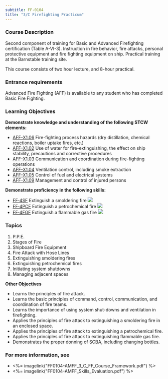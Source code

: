 ```yaml
---
subtitle: FF-0104
title: "3/C Firefighting Practicum"
---
```


### Course Description

Second component of training for Basic and Advanced Firefighting certification (Table A-VI-3). Instruction in fire behavior, fire attacks, personal protective equipment and fire fighting equipment on ship. Practical training at the Barnstable training site.

This course consists of two hour lecture, and 8-hour practical.

### Entrance requirements

Advanced Fire Fighting (AFF) is available to any student who has completed Basic Fire Fighting.

### Learning Objectives

**Demonstrate knowledge and understanding of the following STCW elements:**

* [AFF-X1.06]({{site.baseurl}}/tables/63.html#AFF-X1.06) Fire-fighting process hazards (dry distillation, chemical reactions, boiler uptake fires, etc.)
* [AFF-X1.02]({{site.baseurl}}/tables/63.html#AFF-X1.02) Use of water for fire-extinguishing, the effect on ship stability, precautions and corrective procedures
* [AFF-X1.03]({{site.baseurl}}/tables/63.html#AFF-X1.03) Communication and coordination during fire-fighting operations
* [AFF-X1.04]({{site.baseurl}}/tables/63.html#AFF-X1.04) Ventilation control, including smoke extraction
* [AFF-X1.05]({{site.baseurl}}/tables/63.html#AFF-X1.05) Control of fuel and electrical systems
* [AFF-X1.09]({{site.baseurl}}/tables/63.html#AFF-X1.09) Management and control of injured persons

**Demonstrate proficiency in the following skills:**

* [FF‑4SF](FF-4SF) Extinguish a smoldering fire ![]({{site.baseurl}}/assets/images/new.jpg)
* [FF‑4PCF](FF-4PCF) Extinguish a petrochemical fire ![]({{site.baseurl}}/assets/images/new.jpg)
* [FF‑4FGF](FF-4FGF) Extinguish a flammable gas fire ![]({{site.baseurl}}/assets/images/new.jpg)

### Topics

1.	P.P.E.
2.	Stages of Fire
3.	Shipboard Fire Equipment
4.	Fire Attack with Hose Lines 
5.	Extinguishing smoldering fires 
6.	Extinguishing petrochemical fires
7.	Initiating system shutdowns
8.	Managing adjacent spaces


**Other Objectives**

*	Learns the principles of fire attack.
*	Learns the basic principles of command, control, communication, and coordination of fire teams.
*	Learns the importance of using system shut-downs and ventilation in firefighting.
*	Applies the principles of fire attack to extinguishing a smoldering fire in an enclosed space.
*	Applies the principles of fire attack to extinguishing a petrochemical fire.
*	Applies the principles of fire attack to extinguishing flammable gas fire.
*	Demonstrates the proper donning of SCBA, including changing bottles.


### For more information, see 

* <%= imagelink("FF0104-AMFF_3_C_FF_Course_Framework.pdf") %> 
* <%= imagelink("FF0104-AMFF_Skills_Evaluation.pdf") %> 



